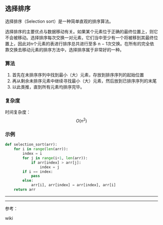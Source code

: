 ## 选择排序

选择排序（Selection sort）是一种简单直观的排序算法。

选择排序的主要优点与数据移动有关。如果某个元素位于正确的最终位置上，则它不会被移动。选择排序每次交换一对元素，它们当中至少有一个将被移到其最终位置上，因此对n个元素的表进行排序总共进行至多 n − 1次交换。在所有的完全依靠交换去移动元素的排序方法中，选择排序属于非常好的一种。 

### 算法

1. 首先在未排序序列中找到最小（大）元素，存放到排序序列的起始位置
2. 再从剩余未排序元素中继续寻找最小（大）元素，然后放到已排序序列的末尾
3. 以此类推，直到所有元素均排序完毕。

### 复杂度

时间复杂度：
$$
O(n^2)
$$

### 示例

```python
def selection_sort(arr):
    for i in range(len(arr)):
        index = i
        for j in range(i+1, len(arr)):
            if arr[index] > arr[j]:
                index = j
        if i == index:
            pass
        else:
            arr[i], arr[index] = arr[index], arr[i]
    return arr
```

***





***

参考：

wiki